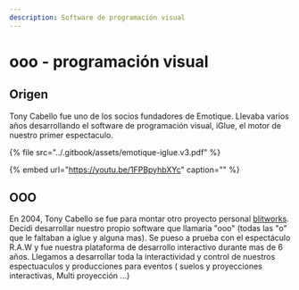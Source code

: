 ```yaml
---
description: Software de programación visual
---
```


# ooo - programación visual

## Origen

Tony Cabello fue uno de los socios fundadores de Emotique. Llevaba varios años desarrollando el software de programación visual, iGlue, el motor de nuestro primer espectaculo.

{% file src="../.gitbook/assets/emotique-iglue.v3.pdf" %}

{% embed url="https://youtu.be/1FPBpyhbXYc" caption="" %}

## OOO

En 2004, Tony Cabello se fue para montar otro proyecto personal [blitworks](https://www.blitworks.com/home/). Decidi desarrollar nuestro propio software que llamaria "ooo" \(todas las "o" que le faltaban a iglue y alguna mas\). Se pueso a prueba con el espectáculo R.A.W y fue nuestra plataforma de desarrollo interactivo durante mas de 6 años. Llegamos a desarrollar toda la interactividad y control de nuestros espectuaculos y producciones para eventos \( suelos y proyecciones interactivas, Multi proyección ...\)

